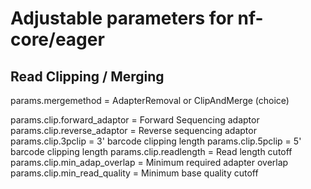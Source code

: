 # Adjustable parameters for nf-core/eager

## Read Clipping / Merging
params.mergemethod = AdapterRemoval or ClipAndMerge (choice)

params.clip.forward_adaptor = Forward Sequencing adaptor
params.clip.reverse_adaptor = Reverse sequencing adaptor
params.clip.3pclip = 3' barcode clipping length
params.clip.5pclip = 5' barcode clipping length
params.clip.readlength = Read length cutoff
params.clip.min_adap_overlap = Minimum required adapter overlap
params.clip.min_read_quality = Minimum base quality cutoff
